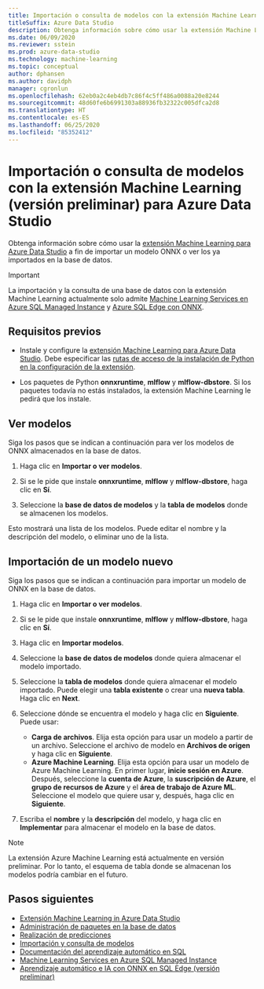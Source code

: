 ```yaml
---
title: Importación o consulta de modelos con la extensión Machine Learning
titleSuffix: Azure Data Studio
description: Obtenga información sobre cómo usar la extensión Machine Learning para Azure Data Studio a fin de importar un modelo ONNX o ver los ya importados en la base de datos.
ms.date: 06/09/2020
ms.reviewer: sstein
ms.prod: azure-data-studio
ms.technology: machine-learning
ms.topic: conceptual
author: dphansen
ms.author: davidph
manager: cgronlun
ms.openlocfilehash: 62eb0a2c4eb4db7c86f4c5ff486a0088a20e8244
ms.sourcegitcommit: 48d60fe6b6991303a88936fb32322c005dfca2d8
ms.translationtype: HT
ms.contentlocale: es-ES
ms.lasthandoff: 06/25/2020
ms.locfileid: "85352412"
---
```

# <a name="import-or-view-models-with-machine-learning-extension-preview-for-azure-data-studio"></a>Importación o consulta de modelos con la extensión Machine Learning (versión preliminar) para Azure Data Studio

Obtenga información sobre cómo usar la [extensión Machine Learning para Azure Data Studio](machine-learning-extension.md) a fin de importar un modelo ONNX o ver los ya importados en la base de datos.

> [!IMPORTANT]
> La importación y la consulta de una base de datos con la extensión Machine Learning actualmente solo admite [Machine Learning Services en Azure SQL Managed Instance](/azure/azure-sql/managed-instance/machine-learning-services-overview) y [Azure SQL Edge con ONNX](/azure/azure-sql-edge/onnx-overview).

## <a name="prerequisites"></a>Requisitos previos

- Instale y configure la [extensión Machine Learning para Azure Data Studio](machine-learning-extension.md). Debe especificar las [rutas de acceso de la instalación de Python en la configuración de la extensión](machine-learning-extension.md#settings).

- Los paquetes de Python **onnxruntime**, **mlflow** y **mlflow-dbstore**. Si los paquetes todavía no estás instalados, la extensión Machine Learning le pedirá que los instale.

## <a name="view-models"></a>Ver modelos

Siga los pasos que se indican a continuación para ver los modelos de ONNX almacenados en la base de datos.

1. Haga clic en **Importar o ver modelos**.

1. Si se le pide que instale **onnxruntime**, **mlflow** y **mlflow-dbstore**, haga clic en **Sí**.

1. Seleccione la **base de datos de modelos** y la **tabla de modelos** donde se almacenen los modelos.

Esto mostrará una lista de los modelos. Puede editar el nombre y la descripción del modelo, o eliminar uno de la lista.

## <a name="import-a-new-model"></a>Importación de un modelo nuevo

Siga los pasos que se indican a continuación para importar un modelo de ONNX en la base de datos.

1. Haga clic en **Importar o ver modelos**.

1. Si se le pide que instale **onnxruntime**, **mlflow** y **mlflow-dbstore**, haga clic en **Sí**.

1. Haga clic en **Importar modelos**.

1. Seleccione la **base de datos de modelos** donde quiera almacenar el modelo importado.

1. Seleccione la **tabla de modelos** donde quiera almacenar el modelo importado. Puede elegir una **tabla existente** o crear una **nueva tabla**. Haga clic en **Next**.

1. Seleccione dónde se encuentra el modelo y haga clic en **Siguiente**. Puede usar:
    - **Carga de archivos**. Elija esta opción para usar un modelo a partir de un archivo. Seleccione el archivo de modelo en **Archivos de origen** y haga clic en **Siguiente**.
    - **Azure Machine Learning**. Elija esta opción para usar un modelo de Azure Machine Learning. En primer lugar, **inicie sesión en Azure**. Después, seleccione la **cuenta de Azure**, la **suscripción de Azure**, el **grupo de recursos de Azure** y el **área de trabajo de Azure ML**. Seleccione el modelo que quiere usar y, después, haga clic en **Siguiente**.

1. Escriba el **nombre** y la **descripción** del modelo, y haga clic en **Implementar** para almacenar el modelo en la base de datos.

> [!NOTE]
> La extensión Azure Machine Learning está actualmente en versión preliminar. Por lo tanto, el esquema de tabla donde se almacenan los modelos podría cambiar en el futuro.

## <a name="next-steps"></a>Pasos siguientes

- [Extensión Machine Learning in Azure Data Studio](machine-learning-extension.md)
- [Administración de paquetes en la base de datos](machine-learning-extension-manage-packages.md)
- [Realización de predicciones](machine-learning-extension-predictions.md)
- [Importación y consulta de modelos](machine-learning-extension-import-view-models.md)
- [Documentación del aprendizaje automático en SQL](../machine-learning/index.yml)
- [Machine Learning Services en Azure SQL Managed Instance](/azure/azure-sql/managed-instance/machine-learning-services-overview)
- [Aprendizaje automático e IA con ONNX en SQL Edge (versión preliminar)](/azure/azure-sql-edge/onnx-overview)
